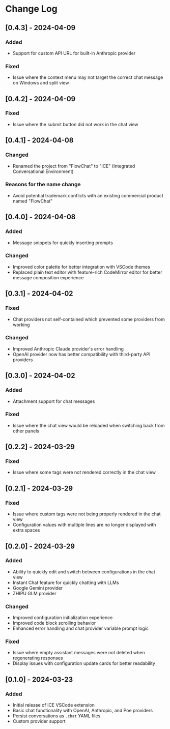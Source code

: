 # Change Log

## [0.4.3] - 2024-04-09
### Added
- Support for custom API URL for built-in Anthropic provider

### Fixed
- Issue where the context menu may not target the correct chat message on Windows and split view

## [0.4.2] - 2024-04-09
### Fixed
- Issue where the submit button did not work in the chat view

## [0.4.1] - 2024-04-08
### Changed
- Renamed the project from "FlowChat" to "ICE" (Integrated Conversational Environment)

### Reasons for the name change
- Avoid potential trademark conflicts with an existing commercial product named "FlowChat"

## [0.4.0] - 2024-04-08
### Added
- Message snippets for quickly inserting prompts

### Changed
- Improved color palette for better integration with VSCode themes
- Replaced plain text editor with feature-rich CodeMirror editor for better message composition experience

## [0.3.1] - 2024-04-02
### Fixed
- Chat providers not self-contained which prevented some providers from working

### Changed
- Improved Anthropic Claude provider's error handling
- OpenAI provider now has better compatibility with third-party API providers

## [0.3.0] - 2024-04-02
### Added
- Attachment support for chat messages

### Fixed
- Issue where the chat view would be reloaded when switching back from other panels

## [0.2.2] - 2024-03-29
### Fixed
- Issue where some tags were not rendered correctly in the chat view

## [0.2.1] - 2024-03-29
### Fixed
- Issue where custom tags were not being properly rendered in the chat view
- Configuration values with multiple lines are no longer displayed with extra spaces

## [0.2.0] - 2024-03-29
### Added
- Ability to quickly edit and switch between configurations in the chat view
- Instant Chat feature for quickly chatting with LLMs
- Google Gemini provider
- ZHIPU GLM provider

### Changed
- Improved configuration initialization experience
- Improved code block scrolling behavior
- Enhanced error handling and chat provider variable prompt logic

### Fixed
- Issue where empty assistant messages were not deleted when regenerating responses
- Display issues with configuration update cards for better readability

## [0.1.0] - 2024-03-23
### Added
- Initial release of ICE VSCode extension
- Basic chat functionality with OpenAI, Anthropic, and Poe providers
- Persist conversations as `.chat` YAML files
- Custom provider support
